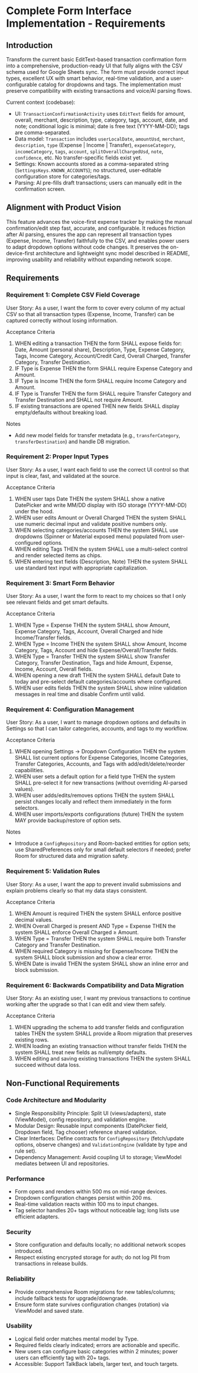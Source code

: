 # Complete Form Interface Implementation - Requirements

## Introduction

Transform the current basic EditText-based transaction confirmation form into a comprehensive, production-ready UI that fully aligns with the CSV schema used for Google Sheets sync. The form must provide correct input types, excellent UX with smart behavior, real-time validation, and a user-configurable catalog for dropdowns and tags. The implementation must preserve compatibility with existing transactions and voice/AI parsing flows.

Current context (codebase):
- UI: `TransactionConfirmationActivity` uses `EditText` fields for amount, overall, merchant, description, type, category, tags, account, date, and note; conditional logic is minimal; date is free text (YYYY-MM-DD); tags are comma-separated.
- Data model: `Transaction` includes `userLocalDate`, `amountUsd`, `merchant`, `description`, `type` (Expense | Income | Transfer), `expenseCategory`, `incomeCategory`, `tags`, `account`, `splitOverallChargedUsd`, `note`, `confidence`, etc. No transfer-specific fields exist yet.
- Settings: Known accounts stored as a comma-separated string (`SettingsKeys.KNOWN_ACCOUNTS`); no structured, user-editable configuration store for categories/tags.
- Parsing: AI pre-fills draft transactions; users can manually edit in the confirmation screen.

## Alignment with Product Vision

This feature advances the voice-first expense tracker by making the manual confirmation/edit step fast, accurate, and configurable. It reduces friction after AI parsing, ensures the app can represent all transaction types (Expense, Income, Transfer) faithfully to the CSV, and enables power users to adapt dropdown options without code changes. It preserves the on-device-first architecture and lightweight sync model described in README, improving usability and reliability without expanding network scope.

## Requirements

### Requirement 1: Complete CSV Field Coverage

User Story: As a user, I want the form to cover every column of my actual CSV so that all transaction types (Expense, Income, Transfer) can be captured correctly without losing information.

Acceptance Criteria
1. WHEN editing a transaction THEN the form SHALL expose fields for: Date, Amount (personal share), Description, Type, Expense Category, Tags, Income Category, Account/Credit Card, Overall Charged, Transfer Category, Transfer Destination.
2. IF Type is Expense THEN the form SHALL require Expense Category and Amount.
3. IF Type is Income THEN the form SHALL require Income Category and Amount.
4. IF Type is Transfer THEN the form SHALL require Transfer Category and Transfer Destination and SHALL not require Amount.
5. IF existing transactions are opened THEN new fields SHALL display empty/defaults without breaking load.

Notes
- Add new model fields for transfer metadata (e.g., `transferCategory`, `transferDestination`) and handle DB migration.

### Requirement 2: Proper Input Types

User Story: As a user, I want each field to use the correct UI control so that input is clear, fast, and validated at the source.

Acceptance Criteria
1. WHEN user taps Date THEN the system SHALL show a native DatePicker and write MM/DD display with ISO storage (YYYY-MM-DD) under the hood.
2. WHEN user edits Amount or Overall Charged THEN the system SHALL use numeric decimal input and validate positive numbers only.
3. WHEN selecting categories/accounts THEN the system SHALL use dropdowns (Spinner or Material exposed menu) populated from user-configured options.
4. WHEN editing Tags THEN the system SHALL use a multi-select control and render selected items as chips.
5. WHEN entering text fields (Description, Note) THEN the system SHALL use standard text input with appropriate capitalization.

### Requirement 3: Smart Form Behavior

User Story: As a user, I want the form to react to my choices so that I only see relevant fields and get smart defaults.

Acceptance Criteria
1. WHEN Type = Expense THEN the system SHALL show Amount, Expense Category, Tags, Account, Overall Charged and hide Income/Transfer fields.
2. WHEN Type = Income THEN the system SHALL show Amount, Income Category, Tags, Account and hide Expense/Overall/Transfer fields.
3. WHEN Type = Transfer THEN the system SHALL show Transfer Category, Transfer Destination, Tags and hide Amount, Expense, Income, Account, Overall fields.
4. WHEN opening a new draft THEN the system SHALL default Date to today and pre-select default categories/accounts where configured.
5. WHEN user edits fields THEN the system SHALL show inline validation messages in real time and disable Confirm until valid.

### Requirement 4: Configuration Management

User Story: As a user, I want to manage dropdown options and defaults in Settings so that I can tailor categories, accounts, and tags to my workflow.

Acceptance Criteria
1. WHEN opening Settings → Dropdown Configuration THEN the system SHALL list current options for Expense Categories, Income Categories, Transfer Categories, Accounts, and Tags with add/edit/delete/reorder capabilities.
2. WHEN user sets a default option for a field type THEN the system SHALL pre-select it for new transactions (without overriding AI-parsed values).
3. WHEN user adds/edits/removes options THEN the system SHALL persist changes locally and reflect them immediately in the form selectors.
4. WHEN user imports/exports configurations (future) THEN the system MAY provide backup/restore of option sets.

Notes
- Introduce a `ConfigRepository` and Room-backed entities for option sets; use SharedPreferences only for small default selectors if needed; prefer Room for structured data and migration safety.

### Requirement 5: Validation Rules

User Story: As a user, I want the app to prevent invalid submissions and explain problems clearly so that my data stays consistent.

Acceptance Criteria
1. WHEN Amount is required THEN the system SHALL enforce positive decimal values.
2. WHEN Overall Charged is present AND Type = Expense THEN the system SHALL enforce Overall Charged ≥ Amount.
3. WHEN Type = Transfer THEN the system SHALL require both Transfer Category and Transfer Destination.
4. WHEN required Category is missing for Expense/Income THEN the system SHALL block submission and show a clear error.
5. WHEN Date is invalid THEN the system SHALL show an inline error and block submission.

### Requirement 6: Backwards Compatibility and Data Migration

User Story: As an existing user, I want my previous transactions to continue working after the upgrade so that I can edit and view them safely.

Acceptance Criteria
1. WHEN upgrading the schema to add transfer fields and configuration tables THEN the system SHALL provide a Room migration that preserves existing rows.
2. WHEN loading an existing transaction without transfer fields THEN the system SHALL treat new fields as null/empty defaults.
3. WHEN editing and saving existing transactions THEN the system SHALL succeed without data loss.

## Non-Functional Requirements

### Code Architecture and Modularity
- Single Responsibility Principle: Split UI (views/adapters), state (ViewModel), config repository, and validation engine.
- Modular Design: Reusable input components (DatePicker field, Dropdown field, Tag chooser) reference shared validation.
- Clear Interfaces: Define contracts for `ConfigRepository` (fetch/update options, observe changes) and `ValidationEngine` (validate by type and rule set).
- Dependency Management: Avoid coupling UI to storage; ViewModel mediates between UI and repositories.

### Performance
- Form opens and renders within 500 ms on mid-range devices.
- Dropdown configuration changes persist within 200 ms.
- Real-time validation reacts within 100 ms to input changes.
- Tag selector handles 20+ tags without noticeable lag; long lists use efficient adapters.

### Security
- Store configuration and defaults locally; no additional network scopes introduced.
- Respect existing encrypted storage for auth; do not log PII from transactions in release builds.

### Reliability
- Provide comprehensive Room migrations for new tables/columns; include fallback tests for upgrade/downgrade.
- Ensure form state survives configuration changes (rotation) via ViewModel and saved state.

### Usability
- Logical field order matches mental model by Type.
- Required fields clearly indicated; errors are actionable and specific.
- New users can configure basic categories within 2 minutes; power users can efficiently tag with 20+ tags.
- Accessible: Support TalkBack labels, larger text, and touch targets.

